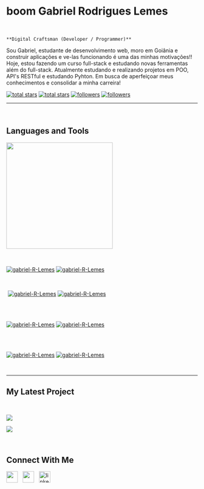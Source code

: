 <h1>boom Gabriel Rodrigues Lemes</h1>
<br /> 

                    
`**Digital Craftsman (Developer / Programmer)**`

                    

<p align="left">Sou Gabriel, estudante de desenvolvimento web, moro em Goiânia e construir aplicações e ve-las funcionando é uma das minhas motivações!!
Hoje, estou fazendo um curso full-stack e estudando novas ferramentas além do full-stack.
Atualmente estudando e realizando projetos em POO, API's RESTful e estudando Pyhton.
Em busca de aperfeiçoar meus conhecimentos e consolidar a minha carreira!</p>
<p align="left"> 
  <a href="https://github.com/gabriel-R-Lemes?tab=repositories&sort=stargazers#gh-light-mode-only">
    <img alt="total stars" title="Total stars on GitHub" src="https://custom-icon-badges.demolab.com/github/stars/gabriel-R-Lemes?color=3ea97d&style=for-the-badge&labelColor=40b682&logo=star#gh-light-mode-only"/></a>
  
  <a href="https://github.com/gabriel-R-Lemes?tab=repositories&sort=stargazers#gh-dark-mode-only">
    <img alt="total stars" title="Total stars on GitHub" src="https://custom-icon-badges.demolab.com/github/stars/gabriel-R-Lemes?color=655489&style=for-the-badge&labelColor=c691e9&logo=star#gh-dark-mode-only"/></a>
  
  <a href="https://github.com/gabriel-R-Lemes?tab=followers#gh-light-mode-only">
    <img alt="followers" title="Follow me on Github" src="https://custom-icon-badges.demolab.com/github/followers/gabriel-R-Lemes?color=2c4954&labelColor=2c3e50&style=for-the-badge&logo=person-add&label=Follow&logoColor=white#gh-light-mode-only"/></a>
    
  <a href="https://github.com/gabriel-R-Lemes?tab=followers#gh-dark-mode-only">
    <img alt="followers" title="Follow me on Github" src="https://custom-icon-badges.demolab.com/github/followers/gabriel-R-Lemes?color=dacc84&labelColor=f9e692&style=for-the-badge&logo=person-add&label=Follow&logoColor=white#gh-dark-mode-only"/></a>
</p>

---
<br />

                    

<h2>Languages and Tools</h2> 
<p align="left">
<img width="280px"  src="https://skillicons.dev/icons?i=css,js,ts,html,express,nodejs,git,docker,react,reux,sqlite&perline=9"  />
</p>
<br />

                    

<p><a href="https://github.com/gabriel-R-Lemes#gh-dark-mode-only" target="_blank"><img align="center" src="https://github-readme-stats.vercel.app/api/top-langs/?username=gabriel-R-Lemes&langs_count=6&show_icon=true&layout=compact&theme=nightowl#gh-dark-mode-only" alt="gabriel-R-Lemes" /></a>
  <a href="https://github.com/gabriel-R-Lemes#gh-light-mode-only" target="_blank"><img align="center" src="https://github-readme-stats.vercel.app/api/top-langs/?username=gabriel-R-Lemes&langs_count=6&show_icon=true&layout=compact&theme=vue#gh-light-mode-only" alt="gabriel-R-Lemes" /></a>
</p>

<br />

<p>&nbsp;<a href="https://github.com/gabriel-R-Lemes#gh-dark-mode-only" target="_blank"><img align="center" src="https://github-readme-stats.vercel.app/api?username=gabriel-R-Lemes&count_private=true&show_icons=true&theme=nightowl#gh-dark-mode-only" alt="gabriel-R-Lemes" /></a>
<a href="https://github.com/gabriel-R-Lemes#gh-light-mode-only" target="_blank"><img align="center" src="https://github-readme-stats.vercel.app/api?username=gabriel-R-Lemes&count_private=true&show_icons=true&theme=vue#gh-light-mode-only" alt="gabriel-R-Lemes" /></a>
</p> 
<br>
<br />

<p><a href="https://github.com/gabriel-R-Lemes#gh-dark-mode-only" target="_blank"><img align="center" src="https://streak-stats.demolab.com?user=gabriel-R-Lemes&theme=nightowl#gh-dark-mode-only" alt="gabriel-R-Lemes"/></a>
<a href="https://github.com/gabriel-R-Lemes#gh-light-mode-only" target="_blank"><img align="center" src="https://streak-stats.demolab.com?user=gabriel-R-Lemes&theme=vue#gh-light-mode-only" alt="gabriel-R-Lemes"/></a></p>
<br/>
<br />

<p><a href="https://github.com/gabriel-R-Lemes#gh-dark-mode-only" target="_blank"><img align="center" src="https://github-readme-activity-graph.cyclic.app/graph?username=gabriel-R-Lemes&theme=nightowl#gh-dark-mode-only" alt="gabriel-R-Lemes" /></a>
<a href="https://github.com/gabriel-R-Lemes#gh-light-mode-only" target="_blank"><img align="center" src="https://github-readme-activity-graph.cyclic.app/graph?username=gabriel-R-Lemes&theme=vue#gh-light-mode-only" alt="gabriel-R-Lemes" /></a></p>
<br/>

---


                    

<h2>My Latest Project</h2> 
<br />
<p><a href="https://github.com/gabriel-R-Lemes/Trybe_Futebol_Clube#gh-dark-mode-only" target="_blank"><img align="center" src="https://github-readme-stats.vercel.app/api/pin/?username=gabriel-R-Lemes&repo=Trybe_Futebol_Clube&theme=nightowl&show_owner=true#gh-dark-mode-only"/></a></p>
<p><a href="https://github.com/gabriel-R-Lemes/Trybe_Futebol_Clube#gh-light-mode-only" target="_blank"><img align="center" src="https://github-readme-stats.vercel.app/api/pin/?username=gabriel-R-Lemes&repo=Trybe_Futebol_Clube&theme=vue&show_owner=true#gh-light-mode-only"/></a></p>
<br />


                    

<h2>Connect With Me</h2> 
<p align="left">
<a href="https://twitter.com/" target="_blank"><img align="left" width="30px" style="padding-right:10px;" src="https://raw.githubusercontent.com/rahuldkjain/github-profile-readme-generator/master/src/images/icons/Social/twitter.svg" alt="" /></a>
<a href="https://instagram.com/" target="_blank"><img align="left" width="30px" style="padding-right:10px" src="https://raw.githubusercontent.com/rahuldkjain/github-profile-readme-generator/master/src/images/icons/Social/instagram.svg" alt="" /></a>
<a href="https://www.linkedin.com/in/gabriel-lemes-dev/" target="_blank"><img align="left" alt="linkedin" width="30px" style="padding-right: 10px;" src="https://cdn.jsdelivr.net/gh/devicons/devicon/icons/linkedin/linkedin-original.svg" /></a>
</p>
